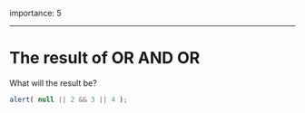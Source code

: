 importance: 5

---

# The result of OR AND OR

What will the result be?

```js
alert( null || 2 && 3 || 4 );
```